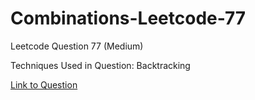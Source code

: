 # Combinations-Leetcode-77

Leetcode Question 77 (Medium)

Techniques Used in Question:
Backtracking

[Link to Question](https://leetcode.com/problems/combinations/)
